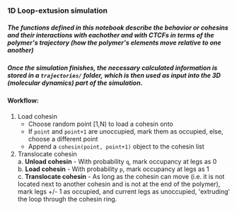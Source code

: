 ### 1D Loop-extusion simulation
##### The functions defined in this notebook describe the behavior or cohesins and their interactions with eachother and with CTCFs in terms of the polymer's trajectory (how the polymer's elements move relative to one another)
##### Once the simulation finishes, the necessary calculated information is stored in a `trajectories/` folder, which is then used as input into the 3D (molecular dynamics) part of the simulation.

#### Workflow:
1. Load cohesin 
    * Choose random point [1,N) to load a cohesin onto
    * If `point` and `point+1` are unoccupied, mark them as occupied, else, choose a different point
    * Append a `cohesin(point, point+1)` object to the cohesin list
2. Translocate cohesin \
    a. **Unload cohesin** - With probability `q`, mark occupancy at legs as 0 \
    b. **Load cohesin** - With probability `p`, mark occupancy at legs as 1 \
    c. **Translocate cohesin** - As long as the cohesin can move (i.e. it is not located next to another cohesin and is not at the end of the polymer), mark legs +/- 1 as occupied, and current legs as unoccupied, 'extruding' the loop through the cohesin ring.
    
